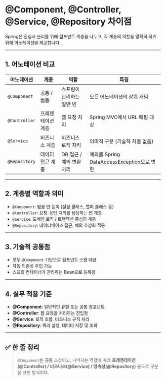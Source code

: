 # @Component, @Controller, @Service, @Repository 차이점

Spring은 관심사 분리를 위해 컴포넌트 계층을 나누고, 각 계층의 역할을 명확히 하기 위해 어노테이션을 제공합니다.

---

## 1. 어노테이션 비교

| 어노테이션     | 계층             | 역할                          | 특징 |
|----------------|------------------|-------------------------------|------|
| `@Component`   | 공통 / 범용       | 스프링이 관리하는 일반 빈     | 모든 어노테이션의 상위 개념 |
| `@Controller`  | 프레젠테이션 계층 | 웹 요청 처리                  | Spring MVC에서 URL 매핑 대상 |
| `@Service`     | 비즈니스 계층     | 비즈니스 로직 처리            | 의미적 구분 (기술적 차별 없음) |
| `@Repository`  | 데이터 접근 계층  | DB 접근 / 예외 변환 처리      | 예외를 Spring DataAccessException으로 변환 |

---

## 2. 계층별 역할과 의미

- `@Component`: 범용 빈 등록 (설정 클래스, 헬퍼 클래스 등)
- `@Controller`: 요청-응답 처리를 담당하는 웹 계층
- `@Service`: 도메인 로직 / 트랜잭션 중심의 계층
- `@Repository`: 데이터베이스 접근, 예외 추상화 적용

---

## 3. 기술적 공통점

- 모두 `@Component` 기반으로 컴포넌트 스캔 대상
- 자동 의존성 주입 가능
- 스프링 컨테이너가 관리하는 Bean으로 등록됨

---

## 4. 실무 적용 기준

- **@Component**: 일반적인 유틸 또는 공통 컴포넌트
- **@Controller**: 웹 요청을 처리하는 진입점
- **@Service**: 로직 조합, 비즈니스 규칙 처리
- **@Repository**: 쿼리 실행, 데이터 저장 및 조회

---

## ✅ 한 줄 정리

> `@Component`는 공통 조상이고, 나머지는 역할에 따라 **프레젠테이션(@Controller) / 비즈니스(@Service) / 영속성(@Repository)** 용도로 구분된 표현 방식이다.
